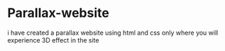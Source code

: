 # Parallax-website
i have created a parallax website using html and css only where you will experience 3D effect in the site 
